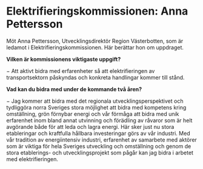 # Elektrifieringskommissionen: Anna Pettersson

Möt Anna Pettersson, Utvecklingsdirektör Region Västerbotten, som är ledamot i Elektrifieringskommissionen. Här berättar hon om uppdraget.


**Vilken är kommissionens viktigaste uppgift?**

− Att aktivt bidra med erfarenheter så att elektrifieringen av transportsektorn påskyndas och konkreta handlingar kommer till stånd.

**Vad kan du bidra med under de kommande två åren?**

− Jag kommer att bidra med det regionala utvecklingsperspektivet och tydliggöra norra Sveriges stora möjlighet att bidra med kompetens kring omställning, grön förnybar energi och vår förmåga att bidra med unik erfarenhet inom bland annat utvinning och förädling av råvaror som är helt avgörande både för att leda och lagra energi. Här sker just nu stora etableringar och kraftfulla hållbara investeringar görs av vår industri. Med vår tradition av energiintensiv industri, erfarenhet av samarbete med aktörer som är viktiga för hela Sveriges utveckling och omställning och genom de stora etablerings\- och utvecklingsprojekt som pågår kan jag bidra i arbetet med elektrifieringen.
